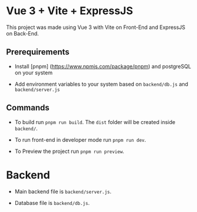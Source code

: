# Vue 3 + Vite + ExpressJS

This project was made using Vue 3 with Vite on Front-End and ExpressJS on Back-End.

## Prerequirements

- Install [pnpm] (https://www.npmjs.com/package/pnpm) and postgreSQL on your system

- Add environment variables to your system based on `backend/db.js` and `backend/server.js`

## Commands

- To build run `pnpm run build`. The `dist` folder will be created inside `backend/`.

- To run front-end in developer mode run `pnpm run dev`.

- To Preview the project run `pnpm run preview`.

# Backend

- Main backend file is `backend/server.js`.

- Database file is `backend/db.js`.
